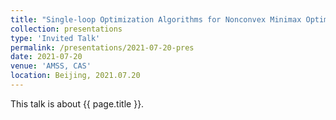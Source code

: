 ```yaml
---
title: "Single-loop Optimization Algorithms for Nonconvex Minimax Optimization Problems and Their Complexity Analysis"
collection: presentations
type: 'Invited Talk'
permalink: /presentations/2021-07-20-pres
date: 2021-07-20
venue: 'AMSS, CAS'
location: Beijing, 2021.07.20
---
```


This talk is about {{ page.title }}.

